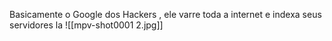 Basicamente o Google dos Hackers , ele varre toda a internet e indexa seus servidores la
![[mpv-shot0001 2.jpg]]